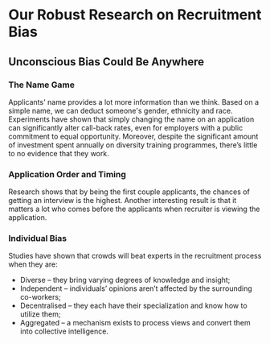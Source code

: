 # Our Robust Research on Recruitment Bias
## Unconscious Bias Could Be Anywhere
### The Name Game
Applicants' name provides a lot more information than we think. Based on a simple name, we can deduct someone's gender, ethnicity and race. Experiments have shown that simply changing the name on an application can significantly alter call-back rates, even for employers with a public commitment to equal
opportunity. Moreover, despite the significant amount of investment spent annually on diversity training programmes, there’s little to no evidence that they work. 
### Application Order and Timing
Research shows that by being the first couple applicants, the chances of getting an interview is the highest. Another interesting result is that it matters a lot who comes before the applicants when recruiter is viewing the application.
### Individual Bias
Studies have shown that crowds will beat experts in the recruitment process when they are:
- Diverse – they bring varying degrees of knowledge and insight;
- Independent – individuals’ opinions aren’t affected by the surrounding co-workers;
- Decentralised – they each have their specialization and know how to utilize them;
- Aggregated – a mechanism exists to process views and convert them into collective intelligence. 
